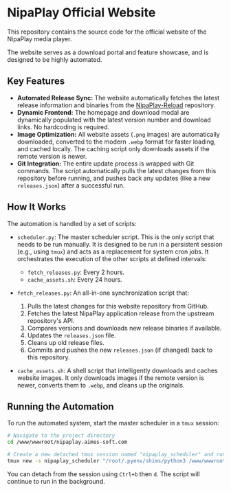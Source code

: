 # NipaPlay Official Website

This repository contains the source code for the official website of the NipaPlay media player.

The website serves as a download portal and feature showcase, and is designed to be highly automated.

## Key Features

- **Automated Release Sync:** The website automatically fetches the latest release information and binaries from the [NipaPlay-Reload](https://github.com/MCDFsteve/NipaPlay-Reload) repository.
- **Dynamic Frontend:** The homepage and download modal are dynamically populated with the latest version number and download links. No hardcoding is required.
- **Image Optimization:** All website assets (`.png` images) are automatically downloaded, converted to the modern `.webp` format for faster loading, and cached locally. The caching script only downloads assets if the remote version is newer.
- **Git Integration:** The entire update process is wrapped with Git commands. The script automatically pulls the latest changes from this repository before running, and pushes back any updates (like a new `releases.json`) after a successful run.

## How It Works

The automation is handled by a set of scripts:

- `scheduler.py`: The master scheduler script. This is the only script that needs to be run manually. It is designed to be run in a persistent session (e.g., using `tmux`) and acts as a replacement for system cron jobs. It orchestrates the execution of the other scripts at defined intervals:
    - `fetch_releases.py`: Every 2 hours.
    - `cache_assets.sh`: Every 24 hours.

- `fetch_releases.py`: An all-in-one synchronization script that:
    1.  Pulls the latest changes for this website repository from GitHub.
    2.  Fetches the latest NipaPlay application release from the upstream repository's API.
    3.  Compares versions and downloads new release binaries if available.
    4.  Updates the `releases.json` file.
    5.  Cleans up old release files.
    6.  Commits and pushes the new `releases.json` (if changed) back to this repository.

- `cache_assets.sh`: A shell script that intelligently downloads and caches website images. It only downloads images if the remote version is newer, converts them to `.webp`, and cleans up the originals.

## Running the Automation

To run the automated system, start the master scheduler in a `tmux` session:

```bash
# Navigate to the project directory
cd /www/wwwroot/nipaplay.aimes-soft.com

# Create a new detached tmux session named "nipaplay_scheduler" and run the script
tmux new -s nipaplay_scheduler "/root/.pyenv/shims/python3 /www/wwwroot/nipaplay.aimes-soft.com/scheduler.py"
```

You can detach from the session using `Ctrl+b` then `d`. The script will continue to run in the background.
